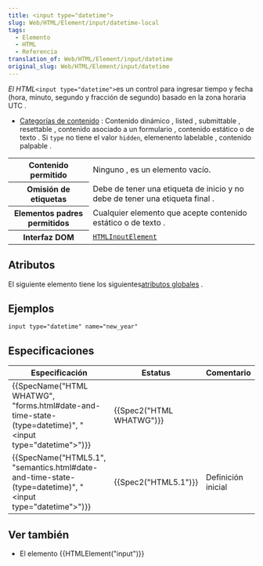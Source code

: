 ```yaml
---
title: <input type="datetime">
slug: Web/HTML/Element/input/datetime-local
tags:
  - Elemento
  - HTML
  - Referencia
translation_of: Web/HTML/Element/input/datetime
original_slug: Web/HTML/Element/input/datetime
---
```


_El HTML_` <input type="datetime"> `es un control para ingresar tiempo y fecha (hora, minuto, segundo y fracción de segundo) basado en la zona horaria UTC .

- [Categorías de contenido](/es/docs/Web/Guide/HTML/categorias_de_contenido) : Contenido dinámico , listed , submittable , resettable , contenido asociado a un formulario , contenido estático o de texto . Si `type` no tiene el valor `hidden`, elemenento labelable , contenido palpable .

<table class="properties">
  <tbody>
    <tr>
      <th scope="row">Contenido permitido</th>
      <td>Ninguno , es un elemento vacío.</td>
    </tr>
    <tr>
      <th scope="row">Omisión de etiquetas</th>
      <td>
        Debe de tener una etiqueta de inicio y no debe de tener una etiqueta
        final .
      </td>
    </tr>
    <tr>
      <th scope="row">Elementos padres permitidos</th>
      <td>Cualquier elemento que acepte contenido estático o de texto .</td>
    </tr>
    <tr>
      <th scope="row">Interfaz DOM</th>
      <td>
        <a
          href="https://developer.mozilla.org/en-US/docs/Web/API/HTMLInputElement"
          title="The HTMLInputElement interface provides special properties and methods (beyond the regular HTMLElement interface it also has available to it by inheritance) for manipulating the layout and presentation of input elements."
          ><code>HTMLInputElement</code></a
        >
      </td>
    </tr>
  </tbody>
</table>

## Atributos

El siguiente elemento tiene los siguientes[atributos globales](/es/docs/Web/HTML/Atributos_Globales) .

## Ejemplos

`input type="datetime" name="new_year"`

## Especificaciones

| Especificación                                                                                                                                       | Estatus                          | Comentario         |
| ---------------------------------------------------------------------------------------------------------------------------------------------------- | -------------------------------- | ------------------ |
| {{SpecName("HTML WHATWG", "forms.html#date-and-time-state-(type=datetime)", "&lt;input type=\"datetime\"&gt;")}} | {{Spec2("HTML WHATWG")}} |                    |
| {{SpecName("HTML5.1", "semantics.html#date-and-time-state-(type=datetime)", "&lt;input type=\"datetime\"&gt;")}} | {{Spec2("HTML5.1")}}     | Definición inicial |

## Ver también

- El elemento {{HTMLElement("input")}}
